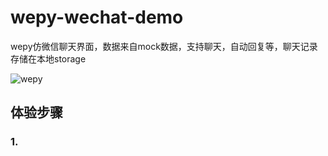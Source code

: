 # wepy-wechat-demo

wepy仿微信聊天界面，数据来自mock数据，支持聊天，自动回复等，聊天记录存储在本地storage

![wepy](https://cloud.githubusercontent.com/assets/2182004/20709814/5d84db68-b672-11e6-8576-8f489e02dc4b.gif)

## 体验步骤
### 1.